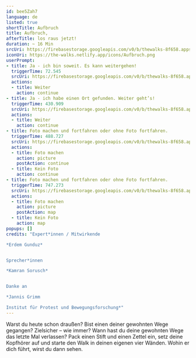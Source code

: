 ```yaml
---
id: bee5Zah7
language: de
listed: true
shortTitle: Aufbruch
title: Aufbruch,
afterTitle: los raus jetzt!
duration: ~ 16 Min
srcUri: https://firebasestorage.googleapis.com/v0/b/thewalks-8f658.appspot.com/o/static%2Fmedias%2Fde_bee5Zah7.mp3?alt=media&token=da4bc6b8-7c28-4a14-b546-dc2045c7de0b
iconUri: https://the-walks.netlify.app/icons/Aufbruch.png
userPrompt:
- title: Ja - ich bin soweit. Es kann weitergehen!
  triggerTime: 72.545
  srcUri: https://firebasestorage.googleapis.com/v0/b/thewalks-8f658.appspot.com/o/static%2Fmedias%2Fde_bee5Zah7_loop_1.mp3?alt=media&token=7e3d611e-0b3a-44f2-b07e-e52771cfee1c
  actions:
  - title: Weiter
    action: continue
- title: Ja - ich habe einen Ort gefunden. Weiter geht’s!
  triggerTime: 430.909
  srcUri: https://firebasestorage.googleapis.com/v0/b/thewalks-8f658.appspot.com/o/static%2Fmedias%2Fde_bee5Zah7_loop_2.mp3?alt=media&token=9ab059fc-f3c2-4cd5-9fc1-e6300d589c4e
  actions:
  - title: Weiter
    action: continue
- title: Foto machen und fortfahren oder ohne Foto fortfahren.
  triggerTime: 488.727
  srcUri: https://firebasestorage.googleapis.com/v0/b/thewalks-8f658.appspot.com/o/static%2Fmedias%2Fde_bee5Zah7_loop_3.mp3?alt=media&token=60fd6ca1-e598-42ce-a095-7e563aa07ffb
  actions:
  - title: Foto machen
    action: picture
    postAction: continue
  - title: Kein Foto
    action: continue
- title: Foto machen und fortfahren oder ohne Foto fortfahren.
  triggerTime: 747.273
  srcUri: https://firebasestorage.googleapis.com/v0/b/thewalks-8f658.appspot.com/o/static%2Fmedias%2Fde_bee5Zah7_loop_4.mp3?alt=media&token=b617fc73-ee6c-4668-af4a-01c7eea98990
  actions:
  - title: Foto machen
    action: picture
    postAction: map
  - title: Kein Foto
    action: map
popups: []
credits: "Expert*innen / Mitwirkende

*Erdem Gunduz*


Sprecher*innen

*Kamran Sorusch*


Danke an

*Jannis Grimm

Institut für Protest und Bewegungsforschung*"
---
```

Warst du heute schon draußen? Bist einen deiner gewohnten Wege gegangen? Zielsicher – wie immer? Wann hast du deine gewohnten Wege das letzte Mal verlassen? Pack einen Stift und einen Zettel ein, setz deine Kopfhörer auf und starte den Walk in deinen eigenen vier Wänden. Wohin er dich führt, wirst du dann sehen.
